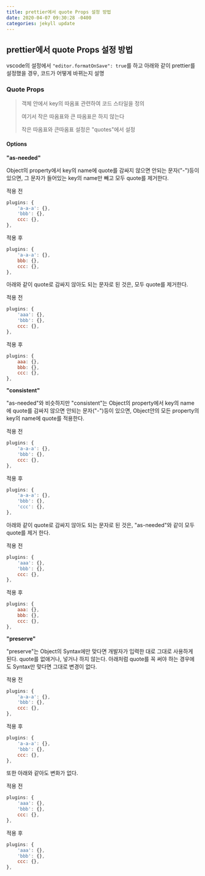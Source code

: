 ```yaml
---
title: prettier에서 quote Props 설정 방법
date: 2020-04-07 09:30:28 -0400
categories: jekyll update
---
```


## prettier에서 quote Props 설정 방법

vscode의 설정에서 `"editor.formatOnSave": true`를 하고 아래와 같이 prettier를 설정했을 경우,
코드가 어떻게 바뀌는지 설명

### Quote Props

> 객체 안에서 key의 따옴표 관련하여 코드 스타일을 정의
> 
> 여기서 작은 따옴표와 큰 따옴표은 하지 않는다
> 
> 작은 따옴표와 큰따옴표 설정은 "quotes"에서 설정

#### Options

**"as-needed"**

Object의 property에서 key의 name에 quote를 감싸지 않으면 안되는 문자("-")등이 있으면, 그 문자가 들어있는 key의 name만 빼고 모두 quote를 제거한다.

적용 전
``` javascript
plugins: {
    'a-a-a': {},
    'bbb': {},
    ccc: {},
},
```
적용 후
``` javascript
plugins: {
    'a-a-a': {},
    bbb: {},
    ccc: {},
},
```

아래와 같이 quote로 감싸지 않아도 되는 문자로 된 것은, 모두 quote를 제거한다.

적용 전
``` javascript
plugins: {
    'aaa': {},
    'bbb': {},
    ccc: {},
},
```
적용 후
``` javascript
plugins: {
    aaa: {},
    bbb: {},
    ccc: {},
},
```

**"consistent"**

"as-needed"와 비슷하지만 "consistent"는 Object의 property에서 key의 name에 quote를 감싸지 않으면 안되는 문자("-")등이 있으면, 
Object안의 모든 property의 key의 name에 quote를 적용한다.

적용 전
``` javascript
plugins: {
    'a-a-a': {},
    'bbb': {},
    ccc: {},
},
```
적용 후
``` javascript
plugins: {
    'a-a-a': {},
    'bbb': {},
    'ccc': {},
},
```

아래와 같이 quote로 감싸지 않아도 되는 문자로 된 것은, "as-needed"와 같이 모두 quote를 제거 한다.

적용 전
``` javascript
plugins: {
    'aaa': {},
    'bbb': {},
    ccc: {},
},
```
적용 후
``` javascript
plugins: {
    aaa: {},
    bbb: {},
    ccc: {},
},
```

**"preserve"**

"preserve"는 Object의 Syntax에만 맞다면 개발자가 입력한 대로 그대로 사용하게 된다. quote를 없애거나, 넣거나 하지 않는다.
아래처럼 quote를 꼭 써야 하는 경우에도 Syntax만 맞다면 그대로 변경이 없다.

적용 전
``` javascript
plugins: {
    'a-a-a': {},
    'bbb': {},
    ccc: {},
},
```
적용 후
``` javascript
plugins: {
    'a-a-a': {},
    'bbb': {},
    ccc: {},
},
```
또한 아래와 같아도 변화가 없다.

적용 전
``` javascript
plugins: {
    'aaa': {},
    'bbb': {},
    ccc: {},
},
```
적용 후
``` javascript
plugins: {
    'aaa': {},
    'bbb': {},
    ccc: {},
},
```